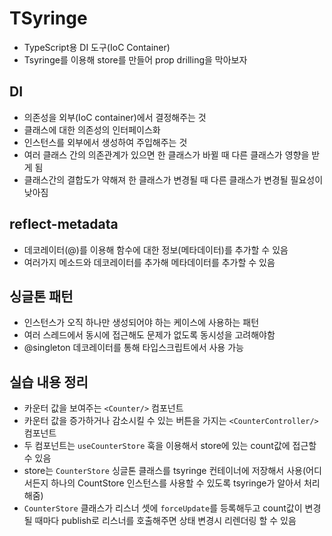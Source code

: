 # TSyringe

- TypeScript용 DI 도구(IoC Container)
- Tsyringe를 이용해 store를 만들어 prop drilling을 막아보자

## DI

- 의존성을 외부(IoC container)에서 결정해주는 것
- 클래스에 대한 의존성의 인터페이스화
- 인스턴스를 외부에서 생성하여 주입해주는 것
- 여러 클래스 간의 의존관계가 있으면 한 클래스가 바뀔 때 다른 클래스가 영향을 받게 됨
- 클래스간의 결합도가 약해져 한 클래스가 변경될 때 다른 클래스가 변경될 필요성이 낮아짐

## reflect-metadata

- 데코레이터(@)를 이용해 함수에 대한 정보(메타데이터)를 추가할 수 있음
- 여러가지 메소드와 데코레이터를 추가해 메타데이터를 추가할 수 있음

## 싱글톤 패턴

- 인스턴스가 오직 하나만 생성되어야 하는 케이스에 사용하는 패턴
- 여러 스레드에서 동시에 접근해도 문제가 없도록 동시성을 고려해야함
- @singleton 데코레이터를 통해 타입스크립트에서 사용 가능

## 실습 내용 정리

- 카운터 값을 보여주는 `<Counter/>` 컴포넌트
- 카운터 값을 증가하거나 감소시킬 수 있는 버튼을 가지는 `<CounterController/>` 컴포넌트
- 두 컴포넌트는 `useCounterStore` 훅을 이용해서 store에 있는 count값에 접근할 수 있음
- store는 `CounterStore` 싱글톤 클래스를 tsyringe 컨테이너에 저장해서 사용(어디서든지 하나의 CountStore 인스턴스를 사용할 수 있도록 tsyringe가 알아서 처리해줌)
- `CounterStore` 클래스가 리스너 셋에 `forceUpdate`를 등록해두고 count값이 변경될 때마다 publish로 리스너를 호출해주면 상태 변경시 리렌더링 할 수 있음
